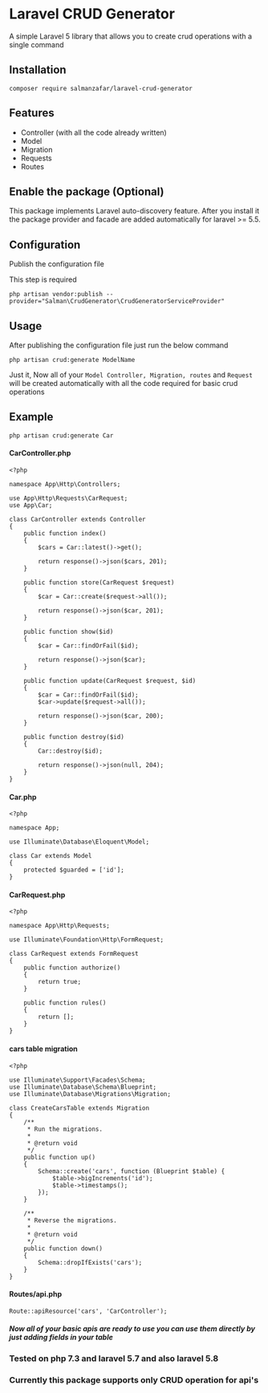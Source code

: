 # Laravel CRUD Generator

A simple Laravel 5 library that allows you to create crud operations with a single command

## Installation
```
composer require salmanzafar/laravel-crud-generator
```
## Features

* Controller (with all the code already written)
* Model
* Migration
* Requests
* Routes

## Enable the package (Optional)
This package implements Laravel auto-discovery feature. After you install it the package provider and facade are added automatically for laravel >= 5.5.

## Configuration
Publish the configuration file

This step is required

```
php artisan vendor:publish --provider="Salman\CrudGenerator\CrudGeneratorServiceProvider"
```

## Usage

After publishing the configuration file just run the below command

```
php artisan crud:generate ModelName
```

Just it, Now all of your `Model Controller, Migration, routes` and `Request` will be created automatically with all the code required for basic crud operations

## Example

```angular2
php artisan crud:generate Car
```
#### CarController.php
```angular2
<?php

namespace App\Http\Controllers;

use App\Http\Requests\CarRequest;
use App\Car;

class CarController extends Controller
{
    public function index()
    {
        $cars = Car::latest()->get();

        return response()->json($cars, 201);
    }

    public function store(CarRequest $request)
    {
        $car = Car::create($request->all());

        return response()->json($car, 201);
    }

    public function show($id)
    {
        $car = Car::findOrFail($id);

        return response()->json($car);
    }

    public function update(CarRequest $request, $id)
    {
        $car = Car::findOrFail($id);
        $car->update($request->all());

        return response()->json($car, 200);
    }

    public function destroy($id)
    {
        Car::destroy($id);

        return response()->json(null, 204);
    }
}
```

#### Car.php
```angular2
<?php

namespace App;

use Illuminate\Database\Eloquent\Model;

class Car extends Model
{
    protected $guarded = ['id'];
}
```

#### CarRequest.php
```angular2
<?php

namespace App\Http\Requests;

use Illuminate\Foundation\Http\FormRequest;

class CarRequest extends FormRequest
{
    public function authorize()
    {
        return true;
    }

    public function rules()
    {
        return [];
    }
}
```

#### cars table migration
```angular2
<?php

use Illuminate\Support\Facades\Schema;
use Illuminate\Database\Schema\Blueprint;
use Illuminate\Database\Migrations\Migration;

class CreateCarsTable extends Migration
{
    /**
     * Run the migrations.
     *
     * @return void
     */
    public function up()
    {
        Schema::create('cars', function (Blueprint $table) {
            $table->bigIncrements('id');
            $table->timestamps();
        });
    }

    /**
     * Reverse the migrations.
     *
     * @return void
     */
    public function down()
    {
        Schema::dropIfExists('cars');
    }
}
``` 

#### Routes/api.php
```angular2
Route::apiResource('cars', 'CarController'); 
```

##### Now all of your basic apis are ready to use you can use them directly by just adding fields in your table

### Tested on php 7.3 and laravel 5.7 and also laravel 5.8

### Currently this package supports only CRUD operation for api's 
